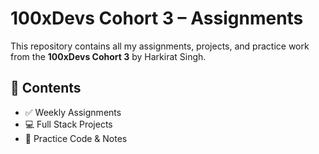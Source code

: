 # 100xDevs Cohort 3 – Assignments

This repository contains all my assignments, projects, and practice work from the **100xDevs Cohort 3** by Harkirat Singh.

## 📁 Contents

- ✅ Weekly Assignments
- 💻 Full Stack Projects
- 🚀 Practice Code & Notes